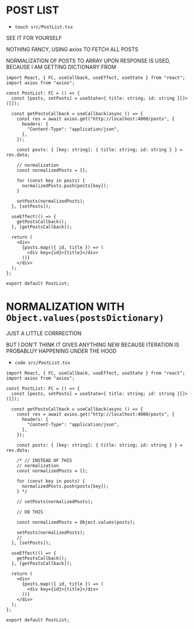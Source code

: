 # POST LIST

- `touch src/PostList.tsx`

SEE IT FOR YOURSELF

NOTHING FANCY, USING axios TO FETCH ALL POSTS

NORMALIZATION OF POSTS TO ARRAY UPON RESPONSE IS USED, BECAUSE I AM GETTING DICTIONARY FROM 

```tsx
import React, { FC, useCallback, useEffect, useState } from "react";
import axios from "axios";

const PostList: FC = () => {
  const [posts, setPosts] = useState<{ title: string; id: string }[]>([]);

  const getPostsCallback = useCallback(async () => {
    const res = await axios.get("http://localhost:4000/posts", {
      headers: {
        "Content-Type": "application/json",
      },
    });

    const posts: { [key: string]: { title: string; id: string } } = res.data;

    // normalization
    const normalizedPosts = [];

    for (const key in posts) {
      normalizedPosts.push(posts[key]);
    }

    setPosts(normalizedPosts);
  }, [setPosts]);

  useEffect(() => {
    getPostsCallback();
  }, [getPostsCallback]);

  return (
    <div>
      {posts.map(({ id, title }) => (
        <div key={id}>{title}</div>
      ))}
    </div>
  );
};

export default PostList;
```

# NORMALIZATION WITH `Object.values(postsDictionary)`

JUST A LITTLE CORRRECTION

BUT I DON'T THINK IT GIVES ANYTHING NEW BECAUSE ITERATION IS PROBABLUY HAPPENING UNDER THE HOOD

- `code src/PostList.tsx`

```tsx
import React, { FC, useCallback, useEffect, useState } from "react";
import axios from "axios";

const PostList: FC = () => {
  const [posts, setPosts] = useState<{ title: string; id: string }[]>([]);

  const getPostsCallback = useCallback(async () => {
    const res = await axios.get("http://localhost:4000/posts", {
      headers: {
        "Content-Type": "application/json",
      },
    });

    const posts: { [key: string]: { title: string; id: string } } = res.data;

    /* // INSTEAD OF THIS
    // normalization
    const normalizedPosts = [];

    for (const key in posts) {
      normalizedPosts.push(posts[key]);
    } */

    // setPosts(normalizedPosts);

    // DO THIS

    const normalizedPosts = Object.values(posts);

    setPosts(normalizedPosts);
    //
  }, [setPosts]);

  useEffect(() => {
    getPostsCallback();
  }, [getPostsCallback]);

  return (
    <div>
      {posts.map(({ id, title }) => (
        <div key={id}>{title}</div>
      ))}
    </div>
  );
};

export default PostList;

```

